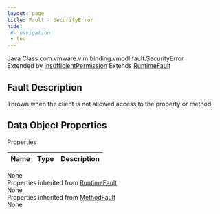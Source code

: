 ```yaml
---
layout: page
title: Fault - SecurityError
hide:
 #- navigation
 - toc
---
```


  
  
  



Java Class
    com.vmware.vim.binding.vmodl.fault.SecurityError  
Extended by
     [InsufficientPermission](vdi.fault.InsufficientPermission.md)
Extends
     [RuntimeFault](vmodl.RuntimeFault.md)  

## Fault Description 

Thrown when the client is not allowed access to the property or method. 

## Data Object Properties

Properties

Name |  Type |  Description   
---|---|---  
None  
Properties inherited from [RuntimeFault](vmodl.RuntimeFault.md)  
None  
Properties inherited from [MethodFault](vmodl.MethodFault.md)  
None  
  
  

  
  

